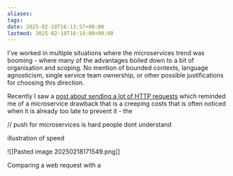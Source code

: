 ```yaml
---
aliases: 
tags: 
date: 2025-02-18T16:13:57+00:00
lastmod: 2025-02-18T16:14:00+00:00
---
```

I've worked in multiple situations where the microservices trend was booming - where many of the advantages boiled down to a bit of organisation and scoping. No mention of bounded contexts, language agnosticism, single service team ownership, or other possible justifications for choosing this direction.


Recently I saw a [post about sending a lot of HTTP requests](https://www.moczadlo.com/2024/how-i-sent-500-million-http-requests-in-under-24h?ref=dailydev) which reminded me of a microservice drawback that is a creeping costs that is often noticed when it is already too late to prevent it - the 

// push for microservices is hard
people dont understand

illustration of speed

![[Pasted image 20250218171549.png]]

Comparing a web request with a 